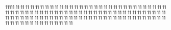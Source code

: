 11111
11
11
11
11
11
11
11
11
11
11
11
11
11
11
11
11
11
11
11
11
11
11
11
11
11
11
11
11
11
11
11
11
11
11
11
11
11
11
11
11
11
11
11
11
11
11
11
11
11
11
11
11
11
11
11
11
11
11
11
11
11
11
11
11
11
11
11
11
11
11
11
11
11
11
11
11
11
11
11
11
11
11
11
11
11
11
11
11
11
11
11
11
11
11
11
11
11
11
11
11
11
11
11
11
11
11
11
11
11
11
11
